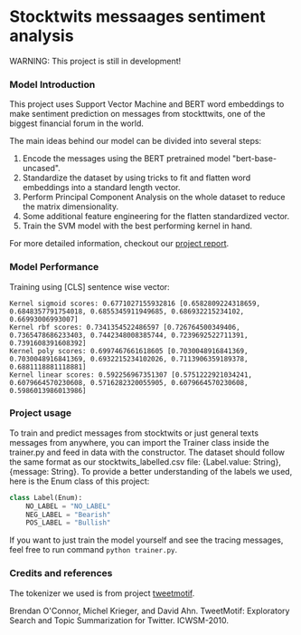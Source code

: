 # Stocktwits messaages sentiment analysis
WARNING: This project is still in development!

### Model Introduction
This project uses Support Vector Machine and BERT word embeddings to make sentiment prediction on messages from stockttwits, one of the biggest financial forum in the world.

The main ideas behind our model can be divided into several steps:
1. Encode the messages using the BERT pretrained model "bert-base-uncased".
2. Standardize the dataset by using tricks to fit and flatten word embeddings into a standard length vector.
3. Perform Principal Component Analysis on the whole dataset to reduce the matrix dimensionality.
4. Some additional feature engineering for the flatten standardized vector.
5. Train the SVM model with the best performing kernel in hand.

For more detailed information, checkout our [project report](https://github.com/AMOOOMA/stocktwits-svm-nlp).

### Model Performance
Training using [CLS] sentence wise vector:
```
Kernel sigmoid scores: 0.6771027155932816 [0.6582809224318659, 0.6848357791754018, 0.6855345911949685, 0.686932215234102, 0.66993006993007]
Kernel rbf scores: 0.7341354522486597 [0.726764500349406, 0.7365478686233403, 0.7442348008385744, 0.7239692522711391, 0.7391608391608392]
Kernel poly scores: 0.6997467661618605 [0.7030048916841369, 0.7030048916841369, 0.6932215234102026, 0.7113906359189378, 0.6881118881118881]
Kernel linear scores: 0.592256967351307 [0.5751222921034241, 0.6079664570230608, 0.5716282320055905, 0.6079664570230608, 0.5986013986013986]
```

### Project usage
To train and predict messages from stocktwits or just general texts messages from anywhere, you can import the Trainer class inside the trainer.py and feed in data with the constructor. The dataset should follow the same format as our stocktwits_labelled.csv file: {Label.value: String}, {message: String}. To provide a better understanding of the labels we used, here is the Enum class of this project:
```Python
class Label(Enum):
    NO_LABEL = "NO_LABEL"
    NEG_LABEL = "Bearish"
    POS_LABEL = "Bullish"
```

If you want to just train the model yourself and see the tracing messages, feel free to run command `python trainer.py`.

### Credits and references
The tokenizer we used is from project [tweetmotif](https://github.com/brendano/tweetmotif).

Brendan O'Connor, Michel Krieger, and David Ahn. TweetMotif: Exploratory Search and Topic Summarization for Twitter. ICWSM-2010.
